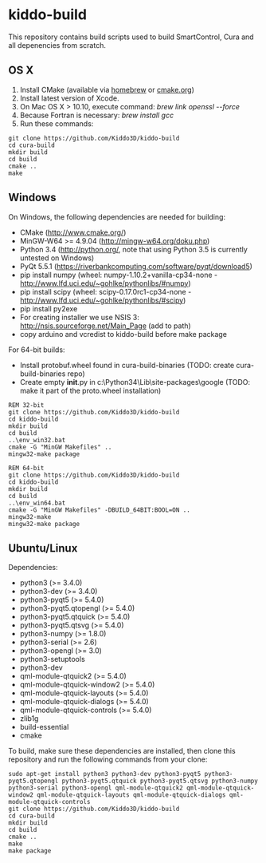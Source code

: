 # kiddo-build

This repository contains build scripts used to build SmartControl, Cura and all depenencies from scratch.

## OS X

1. Install CMake (available via [homebrew](http://brew.sh/) or [cmake.org](http://www.cmake.org/))
2. Install latest version of Xcode.
3. On Mac OS X > 10.10, execute command: *brew link openssl --force*
4. Because Fortran is necessary: *brew install gcc*
5. Run these commands:
```shell
git clone https://github.com/Kiddo3D/kiddo-build
cd cura-build
mkdir build
cd build
cmake ..
make
```

## Windows

On Windows, the following dependencies are needed for building:

* CMake (http://www.cmake.org/)
* MinGW-W64 >= 4.9.04 (http://mingw-w64.org/doku.php)
* Python 3.4 (http://python.org/, note that using Python 3.5 is currently untested on Windows)
* PyQt 5.5.1 (https://riverbankcomputing.com/software/pyqt/download5)
* pip install numpy (wheel: numpy-1.10.2+vanilla-cp34-none - http://www.lfd.uci.edu/~gohlke/pythonlibs/#numpy) 
* pip install scipy (wheel: scipy-0.17.0rc1-cp34-none - http://www.lfd.uci.edu/~gohlke/pythonlibs/#scipy)
* pip install py2exe
* For creating installer we use NSIS 3: http://nsis.sourceforge.net/Main_Page (add to path)
* copy arduino and vcredist to kiddo-build before make package

For 64-bit builds:
* Install protobuf.wheel found in cura-build-binaries (TODO: create cura-build-binaries repo)
* Create empty __init__.py in c:\Python34\Lib\site-packages\google (TODO: make it part of the proto.wheel installation)

```shell
REM 32-bit
git clone https://github.com/Kiddo3D/kiddo-build
cd kiddo-build
mkdir build
cd build
..\env_win32.bat
cmake -G "MinGW Makefiles" ..
mingw32-make package
```

```shell
REM 64-bit
git clone https://github.com/Kiddo3D/kiddo-build
cd kiddo-build
mkdir build
cd build
..\env_win64.bat
cmake -G "MinGW Makefiles" -DBUILD_64BIT:BOOL=ON ..
mingw32-make
mingw32-make package
```

## Ubuntu/Linux

Dependencies:

* python3 (>= 3.4.0)
* python3-dev (>= 3.4.0)
* python3-pyqt5 (>= 5.4.0)
* python3-pyqt5.qtopengl (>= 5.4.0)
* python3-pyqt5.qtquick (>= 5.4.0)
* python3-pyqt5.qtsvg (>= 5.4.0)
* python3-numpy (>= 1.8.0)
* python3-serial (>= 2.6)
* python3-opengl (>= 3.0)
* python3-setuptools
* python3-dev
* qml-module-qtquick2 (>= 5.4.0)
* qml-module-qtquick-window2 (>= 5.4.0)
* qml-module-qtquick-layouts (>= 5.4.0)
* qml-module-qtquick-dialogs (>= 5.4.0)
* qml-module-qtquick-controls (>= 5.4.0)
* zlib1g
* build-essential
* cmake

To build, make sure these dependencies are installed, then clone this repository and run the following commands from your clone:

```shell
sudo apt-get install python3 python3-dev python3-pyqt5 python3-pyqt5.qtopengl python3-pyqt5.qtquick python3-pyqt5.qtsvg python3-numpy python3-serial python3-opengl qml-module-qtquick2 qml-module-qtquick-window2 qml-module-qtquick-layouts qml-module-qtquick-dialogs qml-module-qtquick-controls
git clone https://github.com/Kiddo3D/kiddo-build
cd cura-build
mkdir build
cd build
cmake ..
make
make package
```
